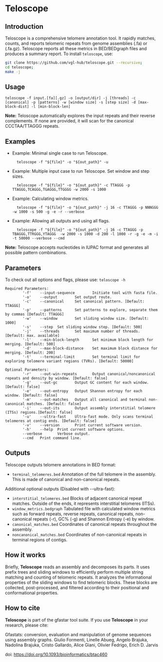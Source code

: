 Teloscope
============

Introduction
------------
Teloscope is a comprehensive telomere annotation tool. It rapidly matches, counts, and reports telomeric repeats from genome assemblies (.fa) or (.fa.gz). Teloscope reports all these metrics in BED/BEDgraph files and produces a summary report. To install `teloscope`, use: 
```sh
git clone https://github.com/vgl-hub/teloscope.git --recursive;
cd teloscope; 
make -j
```

Usage
------------
    teloscope -f input.[fa][.gz] -o [output/dir] -j [threads] -c [canonical] -p [patterns] -w [window size] -s [step size] -d [max-block-dist] -l [min-block-len]

**Note:** Teloscope automatically explores the input repeats and their reverse complements. If none are provided, it will scan for the canonical CCCTAA/TTAGGG repeats. 

Examples
------------
* Example: Minimal single case to run Teloscope.

        teloscope -f "${file}" -o "${out_path}" -u

* Example: Multiple input case to run Teloscope. Set window and step sizes.

        teloscope -f "${file}" -o "${out_path}" -c TTAGGG -p TTAGGG,TCAGGG,TGAGGG,TTGGGG -w 2000 -s 1000

* Example: Calculating window metrics.

        teloscope -f "${file}" -o "${out_path}" -j 16 -c TTAGGG -p NNNGGG -w 1000 -s 500 -g -e -r --verbose

* Example: Allowing all outputs and using all flags.

        teloscope -f "${file}" -o "${out_path}" -j 16 -c TTAGGG -p TBAGGG,TTRGGG,YTAGGG  -w 2000 -s 1000 -d 200 -l 1000 -r -g -e -m -i -t 50000 --verbose --cmd
  
**Note:** Teloscope accepts nucleotides in IUPAC format and generates all possible pattern combinations. 

Parameters 
------------

To check out all options and flags, please use:
`teloscope -h` 

```
Required Parameters:
        '-f'    --input-sequence        Initiate tool with fasta file.
        '-o'    --output        Set output route.
        '-c'    --canonical     Set canonical pattern. [Default: TTAGGG]
        '-p'    --patterns      Set patterns to explore, separate them by commas [Default: TTAGGG]
        '-w'    --window        Set sliding window size. [Default: 1000]
        '-s'    --step  Set sliding window step. [Default: 500]
        '-j'    --threads       Set maximum number of threads. [Default: max. available]
        '-l'    --min-block-length      Set minimum block length for merging. [Default: 500]
        '-d'    --max-block-distance    Set maximum block distance for merging. [Default: 200]
        '-t'    --terminal-limit        Set terminal limit for exploring telomere variant regions (TVRs). [Default: 50000]

Optional Parameters:
        '-r'    --out-win-repeats       Output canonical/noncanonical repeats and density by window. [Default: false]
        '-g'    --out-gc        Output GC content for each window. [Default: false]
        '-e'    --out-entropy   Output Shannon entropy for each window. [Default: false]
        '-m'    --out-matches   Output all canonical and terminal non-canonical matches. [Default: false]
        '-i'    --out-its       Output assembly interstitial telomere (ITSs) regions.[Default: false]
        '-u'    --ultra-fast    Ultra-fast mode. Only scans terminal telomeres at contig ends. [Default: false]
        '-v'    --version       Print current software version.
        '-h'    --help  Print current software options.
        --verbose       Verbose output.
        --cmd   Print command line.
```

Outputs
------------
Teloscope outputs telomere annotations in BED format:

* `terminal_telomeres.bed` Annotation of the full telomere in the assembly. This is made of canonical and non-canonical repeats. 

Additional optional outputs (Disabled with --ultra-fast):

* `interstitial_telomeres.bed` Blocks of adjacent canonical repeat matches. Outside of the ends, it represents interstitial telomeres (ITSs).
* `window_metrics.bedgraph` Tabulated file with calculated window metrics such as forward repeats, reverse repeats, canonical repeats, non-canonical repeats (-r), GC% (-g) and Shannon Entropy (-e) by window. 
* `canonical_matches.bed` Coordinates of canonical repeats throughout the assembly. 
* `noncanonical_matches.bed` Coordinates of non-canonical repeats in terminal regions of contigs. 

How it works
------------
Briefly, **Teloscope** reads an assembly and decomposes its parts. It uses prefix trees and sliding windows to efficiently perform multiple string matching and counting of telomeric repeats. It analyzes the informational properties of the sliding windows to find telomeric blocks. These blocks are collected, post-processed, and filtered according to their positional and conformational properties. 

How to cite
------------

**Teloscope** is part of the gfastar tool suite. If you use **Teloscope** in your research, please cite:

Gfastats: conversion, evaluation and manipulation of genome sequences using assembly graphs.
Giulio Formenti, Linelle Abueg, Angelo Brajuka, Nadolina Brajuka, Cristo Gallardo, Alice Giani, Olivier Fedrigo, Erich D. Jarvis

doi: https://doi.org/10.1093/bioinformatics/btac460
